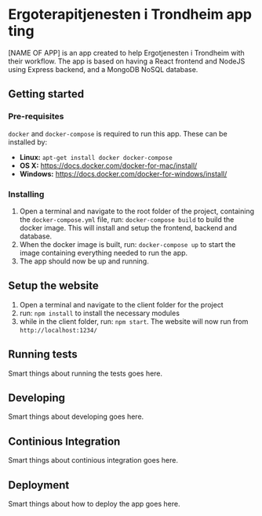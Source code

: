 # Ergoterapitjenesten i Trondheim app ting
[NAME OF APP] is an app created to help Ergotjenesten i Trondheim with their workflow. The app is based on having a React frontend and 
NodeJS using Express backend, and a MongoDB NoSQL database.

## Getting started
### Pre-requisites

`docker` and `docker-compose` is required to run this app. These can be installed by:

- **Linux:** `apt-get install docker docker-compose`
- **OS X:** https://docs.docker.com/docker-for-mac/install/
- **Windows:** https://docs.docker.com/docker-for-windows/install/

### Installing
1. Open a terminal and navigate to the root folder of the project, containing the `docker-compose.yml` file, run: 
`docker-compose build` to 
build the docker 
image. This 
will install and setup the frontend, backend and database.
2. When the docker image is built, run: `docker-compose up` to start the image containing everything needed to run the app.
3. The app should now be up and running.


## Setup the website
1. Open a terminal and navigate to the client folder for the project
2. run: `npm install` to install the necessary modules
3. while in the client folder, run: `npm start`. The website will now run from `http://localhost:1234/`

## Running tests
Smart things about running the tests goes here.

## Developing
Smart things about developing goes here.

## Continious Integration
Smart things about continious integration goes here.

## Deployment
Smart things about how to deploy the app goes here.